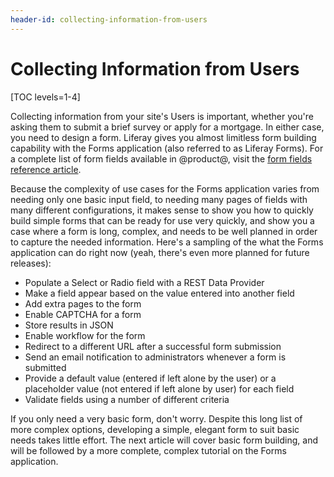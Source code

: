 ```yaml
---
header-id: collecting-information-from-users
---
```


# Collecting Information from Users

[TOC levels=1-4]

Collecting information from your site's Users is important, whether you're
asking them to submit a brief survey or apply for a mortgage. In either case,
you need to design a form. Liferay gives you almost limitless form building
capability with the Forms application (also referred to as Liferay Forms). For a
complete list of form fields available in @product@, visit the [form fields
reference article](/discover/reference/-/knowledge_base/7-0/form-field-types).

Because the complexity of use cases for the Forms application varies from
needing only one basic input field, to needing many pages of fields with many
different configurations, it makes sense to show you how to quickly build simple
forms that can be ready for use very quickly, and show you a case where a form
is long, complex, and needs to be well planned in order to capture the needed
information. Here's a sampling of the what the Forms application can do right
now (yeah, there's even more planned for future releases):

- Populate a Select or Radio field with a REST Data Provider
- Make a field appear based on the value entered into another field
- Add extra pages to the form
- Enable CAPTCHA for a form
- Store results in JSON
- Enable workflow for the form
- Redirect to a different URL after a successful form submission
- Send an email notification to administrators whenever a form is submitted
- Provide a default value (entered if left alone by the user) or a placeholder
  value (not entered if left alone by user) for each field
- Validate fields using a number of different criteria

If you only need a very basic form, don't worry. Despite this long list of more
complex options, developing a simple, elegant form to suit basic needs takes
little effort. The next article will cover basic form building, and will be
followed by a more complete, complex tutorial on the Forms application.

